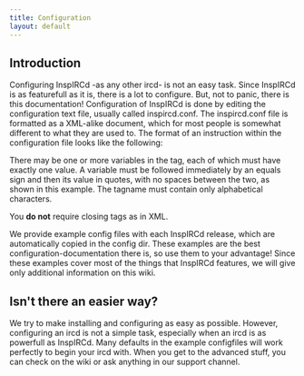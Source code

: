 ```yaml
---
title: Configuration 
layout: default
---
```


## Introduction

Configuring InspIRCd -as any other ircd- is not an easy task. Since InspIRCd is as featurefull as it
is, there is a lot to configure. But, not to panic, there is this documentation! Configuration of
InspIRCd is done by editing the configuration text file, usually called inspircd.conf. The
inspircd.conf file is formatted as a XML-alike document, which for most people is somewhat different
to what they are used to. The format of an instruction within the configuration file looks like the
following:
    <tagname variable="value">

There may be one or more variables in the tag, each of which must have exactly one value. A variable
must be followed immediately by an equals sign and then its value in quotes, with no spaces between
the two, as shown in this example. The tagname must contain only alphabetical characters. 

You **do not** require closing tags as in XML.

We provide example config files with each InspIRCd release, which are automatically copied in the
config dir. These examples are the best configuration-documentation there is, so use them to your
advantage! Since these examples cover most of the things that InspIRCd features, we will give only
additional information on this wiki.

## Isn't there an easier way?

We try to make installing and configuring as easy as possible. However, configuring an ircd is not a
simple task, especially when an ircd is as powerfull as InspIRCd. Many defaults in the example
configfiles will work perfectly to begin your ircd with. When you get to the advanced stuff, you can
check on the wiki or ask anything in our support channel.
